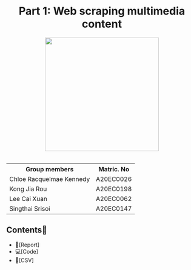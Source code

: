 <h1 align='center'>Part 1: Web scraping multimedia content</h1>
<div align='center'>
<img width=300 src='https://logos-world.net/wp-content/uploads/2021/03/Flickr-Logo.png'>
<br>
<br>
<table>
  <tr>
   <th>Group members</th>
   <th>Matric. No</th>
  </tr>
  <tr>
   <td>Chloe Racquelmae Kennedy</td>
   <td>A20EC0026</td>
  </tr>
  <tr>
   <td>Kong Jia Rou</td>
   <td>A20EC0198</td>
  </tr>
  <tr>
   <td>Lee Cai Xuan</td>
   <td>A20EC0062</td>
  </tr>
  <tr>
   <td>Singthai Srisoi</td>
   <td>A20EC0147</td>
  </tr>
</table>
</div>

## Contents📝
- 📑[Report]
- 💻[Code]
- 📂[CSV]